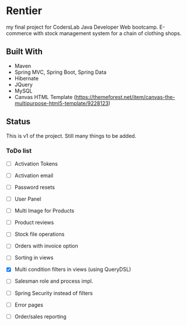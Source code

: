 # Rentier

my final project for CodersLab Java Developer Web bootcamp. 
E-commerce with stock management system for a chain of 
clothing shops.

## Built With

* Maven
* Spring MVC, Spring Boot, Spring Data
* Hibernate
* JQuery
* MySQL
* Canvas HTML Template (https://themeforest.net/item/canvas-the-multipurpose-html5-template/9228123)

## Status

This is v1 of the project. Still many things to be added.

### ToDo list

- [ ] Activation Tokens
- [ ] Activation email
- [ ] Password resets
- [ ] User Panel
- [ ] Multi Image for Products
- [ ] Product reviews
- [ ] Stock file operations
- [ ] Orders with invoice option
- [ ] Sorting in views
- [x] Multi condition filters in views (using QueryDSL)
- [ ] Salesman role and process impl.
- [ ] Spring Security instead of filters
- [ ] Error pages
- [ ] Order/sales reporting




